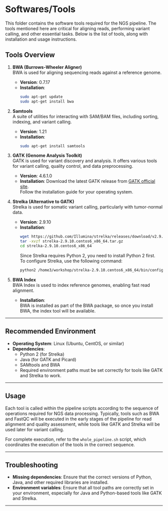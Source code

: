# Softwares/Tools

This folder contains the software tools required for the NGS pipeline. The tools mentioned here are critical for aligning reads, performing variant calling, and other essential tasks. Below is the list of tools, along with installation and usage instructions.

## Tools Overview

1. **BWA (Burrows-Wheeler Aligner)**  
   BWA is used for aligning sequencing reads against a reference genome.  
   - **Version**: 0.7.17  
   - **Installation**:
     ```bash
     sudo apt-get update
     sudo apt-get install bwa
     ```

2. **Samtools**  
   A suite of utilities for interacting with SAM/BAM files, including sorting, indexing, and variant calling.  
   - **Version**: 1.21  
   - **Installation**:
     ```bash
     sudo apt-get install samtools
     ```

3. **GATK (Genome Analysis Toolkit)**  
   GATK is used for variant discovery and analysis. It offers various tools for variant calling, quality control, and data preprocessing.  
   - **Version**: 4.6.1.0  
   - **Installation**:
     Download the latest GATK release from [GATK official site](https://gatk.broadinstitute.org/hc/en-us/articles/360035531132).  
     Follow the installation guide for your operating system.

4. **Strelka (Alternative to GATK)**  
   Strelka is used for somatic variant calling, particularly with tumor-normal data.  
   - **Version**: 2.9.10  
   - **Installation**:
     ```bash
     wget https://github.com/Illumina/strelka/releases/download/v2.9.10/strelka-2.9.10.centos6_x86_64.tar.gz
     tar -xvzf strelka-2.9.10.centos6_x86_64.tar.gz
     cd strelka-2.9.10.centos6_x86_64
     ```
     Since Strelka requires Python 2, you need to install Python 2 first.  
     To configure Strelka, use the following command:
     ```bash
     python2 /home3/workshop/strelka-2.9.10.centos6_x86_64/bin/configureStrelkaSomaticWorkflow.py
     ```
5. **BWA Index**  
   BWA Index is used to index reference genomes, enabling fast read alignment.  
   - **Installation**:  
     BWA is installed as part of the BWA package, so once you install BWA, the index tool will be available.

---

## Recommended Environment

- **Operating System**: Linux (Ubuntu, CentOS, or similar)
- **Dependencies**:
  - Python 2 (for Strelka)
  - Java (for GATK and Picard)
  - SAMtools and BWA
  - Required environment paths must be set correctly for tools like GATK and Strelka to work.

---

## Usage

Each tool is called within the pipeline scripts according to the sequence of operations required for NGS data processing. Typically, tools such as BWA and FastQC will be executed in the early stages of the pipeline for read alignment and quality assessment, while tools like GATK and Strelka will be used later for variant calling.

For complete execution, refer to the `whole_pipeline.sh` script, which coordinates the execution of the tools in the correct sequence.

---

## Troubleshooting

- **Missing dependencies**: Ensure that the correct versions of Python, Java, and other required libraries are installed.
- **Environment variables**: Ensure that all tool paths are correctly set in your environment, especially for Java and Python-based tools like GATK and Strelka.

---
